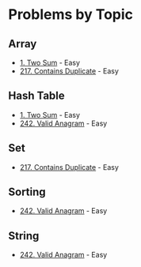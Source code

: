 # Problems by Topic

## Array
- [1. Two Sum](../solutions/p0001_two_sum.py) - Easy
- [217. Contains Duplicate](../solutions/p0217_contains_duplicate.py) - Easy

## Hash Table
- [1. Two Sum](../solutions/p0001_two_sum.py) - Easy
- [242. Valid Anagram](../solutions/p0242_valid_anagram.py) - Easy

## Set
- [217. Contains Duplicate](../solutions/p0217_contains_duplicate.py) - Easy

## Sorting
- [242. Valid Anagram](../solutions/p0242_valid_anagram.py) - Easy

## String
- [242. Valid Anagram](../solutions/p0242_valid_anagram.py) - Easy

